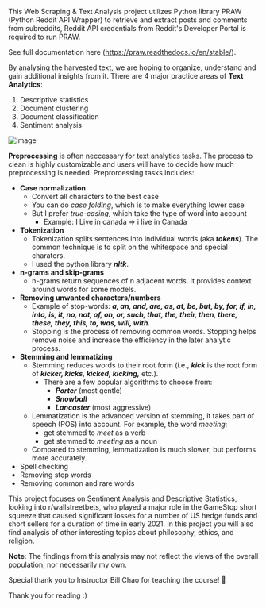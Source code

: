 This Web Scraping & Text Analysis project utilizes Python library PRAW (Python Reddit API Wrapper) to retrieve and extract posts and comments from subreddits, Reddit API credentials from Reddit's Developer Portal is required to run PRAW. 

See full documentation here (https://praw.readthedocs.io/en/stable/).

By analysing the harvested text, we are hoping to organize, understand and gain additional insights from it. There are 4 major practice areas of **Text Analytics**:
1. Descriptive statistics
2. Document clustering
3. Document classification
4. Sentiment analysis

![image](https://github.com/user-attachments/assets/f2df683e-f40a-452b-9a36-d5f5f4921bcf)


**Preprocessing** is often neccessary for text analytics tasks. The process to clean is highly customizable and users will have to decide how much preprocessing is needed. Preprorcessing tasks includes:
- **Case normalization**
  - Convert all characters to the best case
  - You can do _case folding_, which is to make everything lower case
  - But I prefer _true-casing_, which take the type of word into account
    - Example: I Live in canada => i live in Canada
- **Tokenization**
  - Tokenization splits sentences into individual words (aka _**tokens**_). The common technique is to split on the whitespace and special charaters.
  - I used the python library _**nltk**_.
- **n-grams and skip-grams**
  - n-grams return sequences of n adjacent words. It provides context around words for some models.
- **Removing unwanted characters/numbers**
  - Example of stop-words: _**a, an, and, are, as, at, be, but, by, for, if, in, into, is, it, no, not, of, on, or, such, that, the, their, then, there, these, they, this, to, was, will, with.**_
  - Stopping is the process of removing common words. Stopping helps remove noise and increase the efficiency in the later analytic process.
- **Stemming and lemmatizing**
  - Stemming reduces words to their root form (i.e., _**kick**_ is the root form of **_kicker, kicks, kicked, kicking,_** etc.).
      - There are a few popular algorithms to choose from:
        - _**Porter**_ (most gentle)
        - _**Snowball**_
        - _**Lancaster**_ (most aggressive)
  - Lemmatization is the advanced version of stemming, it takes part of speech (POS) into account. For example, the word _meeting_:
    - get stemmed to _meet_ as a verb
    - get stemmed to _meeting_ as a noun
  - Compared to stemming, lemmatization is much slower, but performs more accurately.
- Spell checking
- Removing stop words
- Removing common and rare words

This project focuses on Sentiment Analysis and Descriptive Statistics, looking into r/wallstreetbets, who played a major role in the GameStop short squeeze that caused significant losses for a number of US hedge funds and short sellers for a duration of time in early 2021. 
In this project you will also find analysis of other interesting topics about philosophy, ethics, and religion. 

**Note**: The findings from this analysis may not reflect the views of the overall population, nor necessarily my own.

Special thank you to Instructor Bill Chao for teaching the course! 🙌  

Thank you for reading :)
